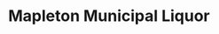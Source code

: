 ---
title: "Mapleton Municipal Liquor"
url: /mapleton/mapleton-municipal-liquor/
shop: Spirituosen
---
